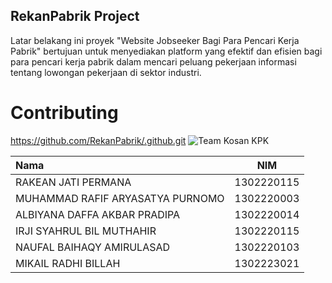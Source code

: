 
## RekanPabrik Project
Latar belakang ini proyek "Website Jobseeker Bagi Para Pencari Kerja Pabrik" bertujuan untuk menyediakan platform yang efektif dan efisien bagi para pencari kerja pabrik dalam mencari peluang pekerjaan informasi tentang lowongan pekerjaan di sektor industri.

# Contributing
https://github.com/RekanPabrik/.github.git
![Team Kosan KPK](https://raw.githubusercontent.com/github.com/RekanPabrik/profile/foto-team.jpg)

|**Nama**| **NIM** |  
|:-------|:-----------:|
|RAKEAN JATI PERMANA|1302220115|
|MUHAMMAD RAFIF ARYASATYA PURNOMO|1302220003|
|ALBIYANA DAFFA AKBAR PRADIPA|1302220014 |
|IRJI SYAHRUL BIL MUTHAHIR|1302220115 |
|NAUFAL BAIHAQY AMIRULASAD|1302220103 |
|MIKAIL RADHI BILLAH|1302223021 |
